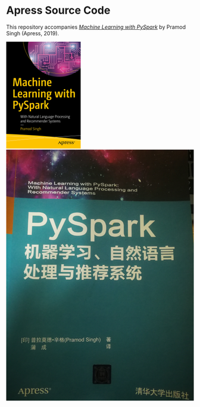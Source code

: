 # Apress Source Code

This repository accompanies [*Machine Learning with PySpark*](https://www.apress.com/9781484241301) by Pramod Singh (Apress, 2019).

[comment]: #cover
![Cover image](9781484241301.jpg)
![Cover image](IMG_20211207_154003.jpg)
